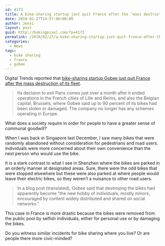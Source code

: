 ```yaml
---
id: 4173
title: A bike-sharing startup just quit France after the ‘mass destruction’ of its fleet
date: 2018-02-27T14:57:06+00:00
author: Jenxi
layout: post
guid: http://bakingpixel.com/?p=4173
permalink: /2018/02/27/a-bike-sharing-startup-just-quit-france-after-the-mass-destruction-of-its-fleet/
categories:
  - News
tags:
  - bike sharing
  - france
  - gobee
---
```

Digital Trends reported that [bike-sharing startup Gobee just quit France after the mass destruction of its fleet](https://www.digitaltrends.com/outdoors/bike-sharing-gobee-quits-france/).

> Its decision to exit Paris comes just over a month after it ended operations in the French cities of Lille and Reims, and also the Belgian capital, Brussels, where Gobee said up to 90 percent of its bikes had been stolen or damaged. The company no longer has any schemes operating in Europe. 

What does a society require in order for people to have a greater sense of communal goodwill?

When I was back in Singapore last December, I saw many bikes that were randomly abandoned without consideration for pedestrians and road users. Individuals were more concerned about their own convenience than the next person who would use the bike.

It is a stark contrast to what I see in Shenzhen where the bikes are parked in an orderly manner at designated areas. Sure, there were the odd bikes that were stopped elsewhere but these were also parked at where people would leave their electric bikes, so they weren&#8217;t a nuisance to other road users.

> In a blog post (translated), Gobee said that destroying the bikes had apparently become “the new hobby of individuals, mostly minors, encouraged by content widely distributed and shared on social networks.” 

This case in France is more drastic because the bikes were removed from the public pool by selfish individuals, either for personal use or by damaging the bikes.

Do you witness similar incidents for bike sharing where you live? Or are people there more civic-minded?